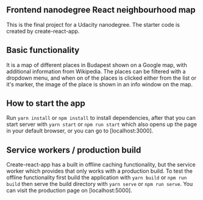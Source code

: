 ## Frontend nanodegree React neighbourhood map
This is the final project for a Udacity nanodegree. The starter code is created by create-react-app.
## Basic functionality
It is a map of different places in Budapest shown on a Google map, with additional information from Wikipedia. The places can be filtered with a dropdown menu, and when on of the places is clicked either from the list or it's marker, the image of the place is shown in an info window on the map.

## How to start the app
Run `yarn install` or `npm install` to install dependencies, after that you can start server with `yarn start` or `npm run start` which also opens up the page in your default browser, or you can go to [localhost:3000].

## Service workers / production build
Create-react-app has a built in offline caching functionality, but the service worker which provides that only works with a production build.
To test the offline functionality first build the application with `yarn build` or `npm run build` then serve the build directory with `yarn serve` or `npm run serve`. You can visit the production page on [localhost:5000].
